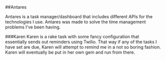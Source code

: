 ##Antares

Antares is a task manager/dashboard that includes different APIs for the technologies I use. Antares was made to solve the time management problems I've been having.

###Karen
Karen is a rake task with some fancy configuration that essentially sends out reminders using Twilio. That way if any of the tasks I have set are due, Karen will attempt to remind me in a not so boring fashion. Karen will eventually be put in her own gem and run from there.
